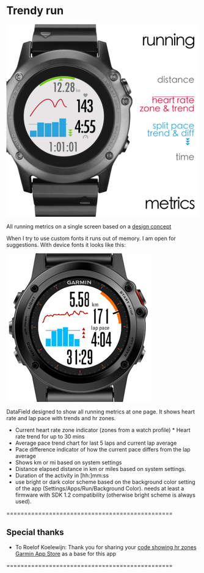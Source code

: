 # Trendy run

![HeartRateRunner Screenshot Bright](/doc/cover.png) 

All running metrics on a single screen based on a [design concept](https://www.behance.net/gallery/35894907/Running-metrics-on-a-single-screen-no-distraction)

When I try to use custom fonts it runs out of memory. I am open for suggestions. With device fonts it looks like this: 

![HeartRateRunner Screenshot Bright](/doc/screen.png) 

DataField designed to show all running metrics at one page. 
It shows heart rate and lap pace with trends and hr zones. 

* Current heart rate zone indicator (zones from a watch profile)
* Heart rate trend for up to 30 mins
* Average pace trend chart for last 5 laps and current lap average
* Pace difference indicator of how the current pace differs from the lap average
* Shows km or mi based on system settings
* Distance elapsed distance in km or miles based on system settings.
* Duration of the activity in [hh:]mm:ss
* use bright or dark color scheme based on the background color setting of the app (Settings/Apps/Run/Background Color).
  needs at least a firmware with SDK 1.2 compatibility (otherwise bright scheme is always used).

===============================================

## Special thanks
* To Roelof Koelewijn: Thank you for sharing your [code showing hr zones](https://github.com/roelofk/HeartRateRunner) [Garmin App Store](https://apps.garmin.com/nl-NL/apps/cb7742e6-1914-490f-b581-fa41ad863b72) as a base for this app

===============================================
